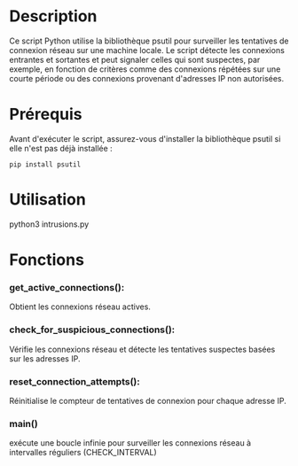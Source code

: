 # Description

Ce script Python utilise la bibliothèque psutil pour surveiller les tentatives de connexion réseau sur une machine locale.
Le script détecte les connexions entrantes et sortantes et peut signaler celles qui sont suspectes, par exemple, en fonction de critères comme des connexions répétées sur une courte période ou des connexions provenant d'adresses IP non autorisées.

# Prérequis

Avant d'exécuter le script, assurez-vous d'installer la bibliothèque psutil si elle n'est pas déjà installée :

	pip install psutil

# Utilisation 

python3 intrusions.py

# Fonctions

### get_active_connections(): 
Obtient les connexions réseau actives.
### check_for_suspicious_connections(): 
Vérifie les connexions réseau et détecte les tentatives suspectes basées sur les adresses IP.
### reset_connection_attempts(): 
Réinitialise le compteur de tentatives de connexion pour chaque adresse IP.
### main() 
exécute une boucle infinie pour surveiller les connexions réseau à intervalles réguliers (CHECK_INTERVAL)
